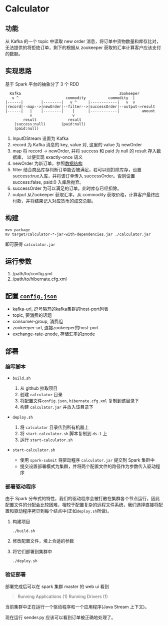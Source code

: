 # Calculator

## 功能

从 Kafka 的一个 topic 中读取 new order 消息，将订单中货物数量和库存比对，无法提供的将拒绝订单，剩下的根据从 zookeeper 获取的汇率计算客户应该支付的数额。

## 实现思路

基于 Spark 平台的抽象分了 3 个 RDD

```
  Kafka                                            Zookeeper
   v ^                     commodity          commodity  |
|------|        |--------|   v ^     |------------|   v  v
|record|--map-->|newOrder|--filter-->|successOrder|--output->result
|------|   |    |--------|    |      |------------|          amount
           v                  v
        result              result
    (success:null)       (paid:null)
    (paid:null)
```

1. InputDStream 设置为 Kafka
2. record 为 Kafka 消息的 key, value 对, 这里的 value 为 newOrder
3. map 将 record -> newOrder, 并将 success 和 paid 为 null 的 result 存入数据库， 以便实现 exactly-once 语义
4. newOrder 为新订单，参照[数据结构](../README.md#12-data-structures)
5. filter 结合商品库存判断订单能否被满足，若可以则扣除库存，设置success:true入库，并将该订单传入 successOrder。否则设置 success:false, paid:0 入库后抛弃。
6. successOrder 为可以满足的订单，此时库存已经扣除。
7. output 从Zookeeper 获取汇率，从 commodity 获取价格，计算客户最终应付款，并将结果记入对应货币的成交总额。

## 构建

```
mvn package
mv target/calculator-*-jar-with-dependencies.jar ./calculator.jar
```

即可获得 `calculator.jar`

## 运行参数

1. /path/to/config.yml
2. /path/to/hibernate.cfg.xml

## 配置 [`config.json`](../config/calculator/config.json)

- kafka-url, 逗号隔开的kafka集群的host-port列表
- topic, 要消费的话题
- consumer-group, 消费组
- zookeeper-url, 连接zookeeper的host-port
- exchange-rate-znode, 存储汇率的znode

## 部署

### 编写脚本

- `build.sh`
   1. 从 github 拉取项目
   2. 创建 `calculator` 目录
   3. 将配置文件`config.json`, `hibernate.cfg.xml` 复制到该目录下
   4. 构建 `calculator.jar` 并放入该目录下

- `deploy.sh`
   1. 将 `calculator` 目录传到所有机器上
   2. 将 `start-calculator.sh` 脚本复制到 `ds-1` 上
   3. 运行 `start-calculator.sh`

- `start-calculator.sh`
   - 使用 `spark-submit` 将驱动程序 `calculator.jar` 提交到 Spark 集群中
   - 提交设置部署模式为集群，并将两个配置文件的路径作为参数传入驱动程序

### 部署驱动程序

由于 Spark 分布式的特性，我们的驱动程序会被打散在集群各个节点运行，因此配置文件的分配会比较困难，相较于配置复杂的远程文件系统，我们选择直接将配置和驱动程序拷贝到每个结点中(正如`deploy.sh`所做)。

1. 构建项目

   ```
   ./build.sh
   ```

2. 修改配置文件，填上合适的参数

3. 将它们部署到集群中

   ```
   ./deploy.sh
   ```

### 验证部署

部署完成后可以在 spark 集群 master 的 web ui 看到

> Running Applications (1)
> Running Drivers (1)

当前集群中正在运行一个驱动程序和一个应用程序(Java Stream 上下文)。

现在运行 sender.py 应该可以看到订单被正确地处理了。
